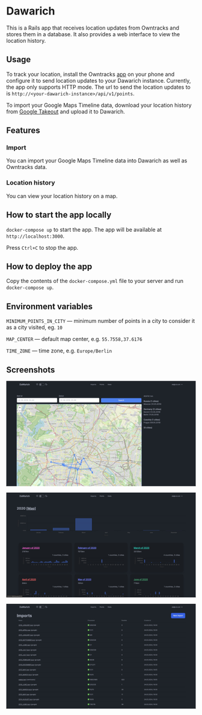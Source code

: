 # Dawarich

This is a Rails app that receives location updates from Owntracks and stores them in a database. It also provides a web interface to view the location history.

## Usage

To track your location, install the Owntracks [app](https://owntracks.org/booklet/guide/apps/) on your phone and configure it to send location updates to your Dawarich instance. Currently, the app only supports HTTP mode. The url to send the location updates to is `http://<your-dawarich-instance>/api/v1/points`.

To import your Google Maps Timeline data, download your location history from [Google Takeout](https://takeout.google.com/) and upload it to Dawarich.

## Features

### Import

You can import your Google Maps Timeline data into Dawarich as well as Owntracks data.

### Location history

You can view your location history on a map.

## How to start the app locally

`docker-compose up` to start the app. The app will be available at `http://localhost:3000`.

Press `Ctrl+C` to stop the app.

## How to deploy the app

Copy the contents of the `docker-compose.yml` file to your server and run `docker-compose up`.

## Environment variables

`MINIMUM_POINTS_IN_CITY` — minimum number of points in a city to consider it as a city visited, eg. `10`

`MAP_CENTER` — default map center, e.g. `55.7558,37.6176`

`TIME_ZONE` — time zone, e.g. `Europe/Berlin`

## Screenshots

![Map](screenshots/map.jpeg)

![Stats](screenshots/stats.jpeg)

![Import](screenshots/imports.jpeg)

